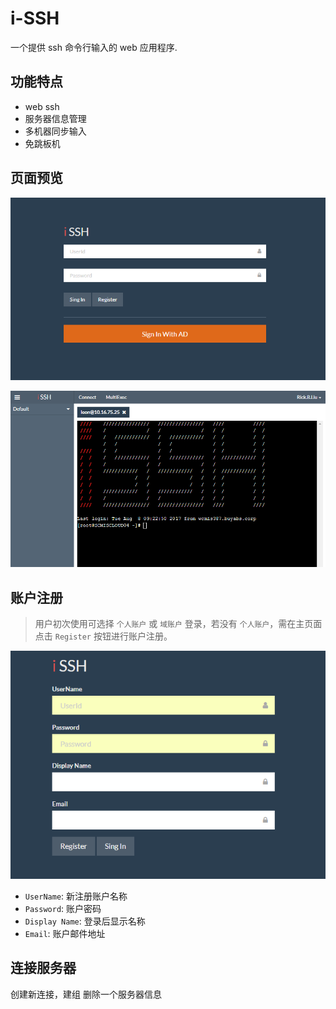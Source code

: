# i-SSH

一个提供 ssh 命令行输入的 web 应用程序.

## 功能特点

* web ssh
* 服务器信息管理
* 多机器同步输入
* 免跳板机

## 页面预览

![Main Page](src/docs/images/main.png)

![Server Page](src/docs/images/server.png)

## 账户注册

> 用户初次使用可选择 `个人账户` 或 `域账户` 登录，若没有 `个人账户`，需在主页面点击 `Register` 按钮进行账户注册。   

![Register Page](src/docs/images/register.png)

- `UserName`: 新注册账户名称      
- `Password`: 账户密码   
- `Display Name`: 登录后显示名称   
- `Email`: 账户邮件地址   

## 连接服务器

创建新连接，建组
删除一个服务器信息


